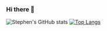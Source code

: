 ### Hi there 👋

![Stephen's GitHub stats](https://github-readme-stats.vercel.app/api?username=devpopol&count_private=true&show_icons=true)
[![Top Langs](https://github-readme-stats.vercel.app/api/top-langs/?username=devpopol&count_private=true)](https://github.com/anuraghazra/github-readme-stats)
